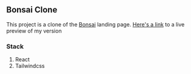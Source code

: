 ## Bonsai Clone ##

This project is a clone of the [Bonsai](http://hellobonsai.com) landing page.
[Here's a link](https://venerable-kitsune-92bf39.netlify.app/) to a live preview of my version


### Stack ###
1. React
2. Tailwindcss

